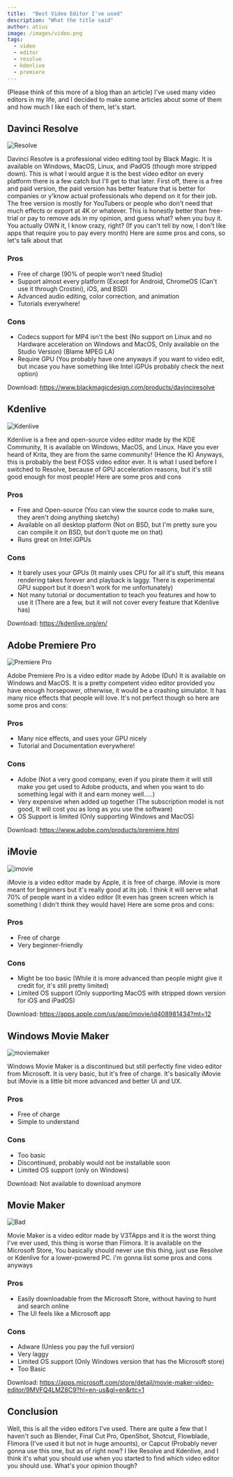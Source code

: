 ```yaml
---
title:  "Best Video Editor I've used"
description: "What the title said"
author: atius
image: /images/video.png
tags:
  - video
  - editor
  - resolve
  - kdenlive
  - premiere
---
```


(Please think of this more of a blog than an article) I've used many video editors in my life, and I decided to make some articles about some of them and how much I like each of them, let's start. 

## Davinci Resolve

![Resolve](/images/Resolve.png)

Davinci Resolve is a professional video editing tool by Black Magic. It is available on Windows, MacOS, Linux, and iPadOS (though more stripped down). This is what I would argue it is the best video editor on every platform there is a few catch but I'll get to that later. First off, there is a free and paid version, the paid version has better feature that is better for companies or y'know actual professionals who depend on it for their job. The free version is mostly for YouTubers or people who don't need that much effects or export at 4K or whatever. This is honestly better than free-trial or pay to remove ads in my opinion, and guess what? when you buy it. You actually OWN it, I know crazy, right? (If you can't tell by now, I don't like apps that require you to pay every month) Here are some pros and cons, so let's talk about that

### Pros
- Free of charge (90% of people won't need Studio)
- Support almost every platform (Except for Android, ChromeOS (Can't use it through Crostini), iOS, and BSD)
- Advanced audio editing, color correction, and animation
- Tutorials everywhere!

### Cons
- Codecs support for MP4 isn't the best (No support on Linux and no Hardware acceleration on Windows and MacOS, Only available on the Studio Version) (Blame MPEG LA)
- Require GPU (You probably have one anyways if you want to video edit, but incase you have something like Intel iGPUs probably check the next option)

Download: https://www.blackmagicdesign.com/products/davinciresolve

## Kdenlive

![Kdenlive](/images/Kdenlive.png)

Kdenlive is a free and open-source video editor made by the KDE Community, It is available on Windows, MacOS, and Linux. Have you ever heard of Krita, they are from the same community! (Hence the K) Anyways, this is probably the best FOSS video editor ever. It is what I used before I switched to Resolve, because of GPU acceleration reasons, but it's still good enough for most people! Here are some pros and cons

### Pros
- Free and Open-source (You can view the source code to make sure, they aren't doing anything sketchy)
- Available on all desktop platform (Not on BSD, but I'm pretty sure you can compile it on BSD, but don't quote me on that)
- Runs great on Intel iGPUs

### Cons
- It barely uses your GPUs (It mainly uses CPU for all it's stuff, this means rendering takes forever and playback is laggy. There is experimental GPU support but it doesn't work for me unfortunately)
- Not many tutorial or documentation to teach you features and how to use it (There are a few, but it will not cover every feature that Kdenlive has)

Download: https://kdenlive.org/en/

## Adobe Premiere Pro 

![Premiere Pro](/images/premiere.png)

Adobe Premiere Pro is a video editor made by Adobe (Duh) It is available on Windows and MacOS. It is a pretty competent video editor provided you have enough horsepower, otherwise, it would be a crashing simulator. It has many nice effects that people will love. It's not perfect though so here are some pros and cons:

### Pros
- Many nice effects, and uses your GPU nicely
- Tutorial and Documentation everywhere!

### Cons
- Adobe (Not a very good company, even if you pirate them it will still make you get used to Adobe products, and when you want to do something legal with it and earn money well.....) 
- Very expensive when added up together (The subscription model is not good, It will cost you as long as you use the software)
- OS Support is limited (Only supporting Windows and MacOS)

Download: https://www.adobe.com/products/premiere.html

## iMovie

![imovie](/images/imovie.png)

iMovie is a video editor made by Apple, it is free of charge. iMovie is more meant for beginners but it's really good at its job. I think it will serve what 70% of people want in a video editor (It even has green screen which is something I didn't think they would have) Here are some pros and cons:

### Pros
- Free of charge
- Very beginner-friendly

### Cons
- Might be too basic (While it is more advanced than people might give it credit for, it's still pretty limited)
- Limited OS support (Only supporting MacOS with stripped down version for iOS and iPadOS)

Download: https://apps.apple.com/us/app/imovie/id408981434?mt=12

## Windows Movie Maker

![moviemaker](/images/moviemake.png)

Windows Movie Maker is a discontinued but still perfectly fine video editor from Microsoft. It is very basic, but it's free of charge. It's basically iMovie but iMovie is a little bit more advanced and better Ui and UX. 

### Pros
- Free of charge
- Simple to understand

### Cons
- Too basic
- Discontinued, probably would not be installable soon
- Limited OS support (only on Windows)

Download: Not available to download anymore

## Movie Maker

![Bad](/images/worst.jpg)

Movie Maker is a video editor made by V3TApps and it is the worst thing I've ever used, this thing is worse than Flimora. It is available on the Microsoft Store, You basically should never use this thing, just use Resolve or Kdenlive for a lower-powered PC. i'm gonna list some pros and cons anyways

### Pros
- Easily downloadable from the Microsoft Store, without having to hunt and search online
- The UI feels like a Microsoft app

### Cons
- Adware (Unless you pay the full version)
- Very laggy
- Limited OS support (Only Windows version that has the Microsoft store)
- Too Basic

Download: https://apps.microsoft.com/store/detail/movie-maker-video-editor/9MVFQ4LMZ6C9?hl=en-us&gl=en&rtc=1

## Conclusion

Well, this is all the video editors I've used. There are quite a few that I haven't such as Blender, Final Cut Pro, OpenShot, Shotcut, Flowblade, Flimora (I've used it but not in huge amounts), or Capcut (Probably never gonna use this one, but as of right now? I like Resolve and Kdenlive, and I think it's what you should use when you started to find which video editor you should use. What's your opinion though?

